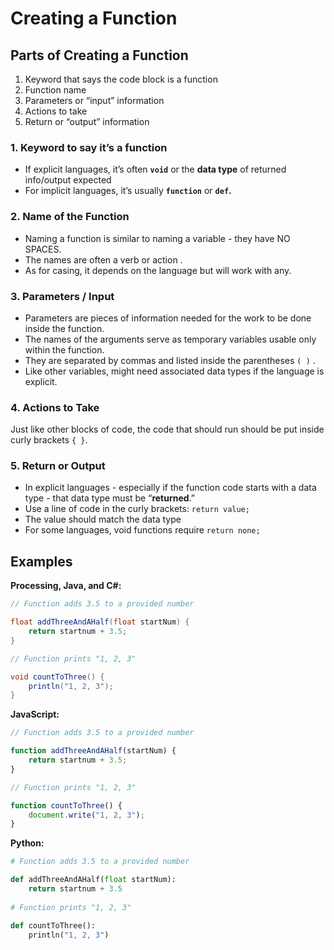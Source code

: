 # Creating a Function

## Parts of Creating a Function

1. Keyword that says the code block is a function
2. Function name
3. Parameters or “input” information
4. Actions to take
5. Return or “output” information 

### 1. Keyword to say it’s a function

* If explicit languages, it’s often **`void`** or the **data type** of returned info/output expected
* For implicit languages, it’s usually **`function`** or **`def`.**

### 2. Name of the Function

* Naming a function is similar to naming a variable - they have NO SPACES.
* The names are often a verb or action  .
* As for casing, it depends on the language but will work with any.

### 3. Parameters / Input

* Parameters are pieces of information needed for the work to be done inside the function.
* The names of the arguments serve as temporary variables usable only within the function.
* They are separated by commas   and listed inside the parentheses `( )`  .
* Like other variables, might need associated data types   if the language is explicit.

### 4. Actions to Take

Just like other blocks of code, the code that should run should be put inside curly brackets `{ }`.

### 5. Return or Output

* In explicit languages - especially if the function code starts with a data type - that data type must be “**returned**.”
* Use a line of code in the curly brackets:   `return value;`
* The value should match the data type
* For some languages, void functions require `return none;`

## Examples

**Processing, Java, and C\#:**

```java
// Function adds 3.5 to a provided number

float addThreeAndAHalf(float startNum) {
    return startnum + 3.5;
}

// Function prints "1, 2, 3"

void countToThree() {
    println("1, 2, 3");
}
```

**JavaScript:**

```javascript
// Function adds 3.5 to a provided number

function addThreeAndAHalf(startNum) {
    return startnum + 3.5;
}

// Function prints "1, 2, 3"

function countToThree() {
    document.write("1, 2, 3");
}
```

**Python:**

```python
# Function adds 3.5 to a provided number

def addThreeAndAHalf(float startNum):
    return startnum + 3.5
    
# Function prints "1, 2, 3"

def countToThree():
    println("1, 2, 3")
```

